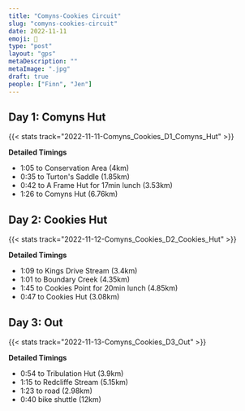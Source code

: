 ```yaml
---
title: "Comyns-Cookies Circuit"
slug: "comyns-cookies-circuit"
date: 2022-11-11
emoji: 🥾
type: "post"
layout: "gps"
metaDescription: ""
metaImage: ".jpg"
draft: true
people: ["Finn", "Jen"]
---
```


## Day 1: Comyns Hut
{{< stats track="2022-11-11-Comyns_Cookies_D1_Comyns_Hut" >}}

__Detailed Timings__

- 1:05 to Conservation Area (4km)
- 0:35 to Turton's Saddle (1.85km)
- 0:42 to A Frame Hut for 17min lunch (3.53km)
- 1:26 to Comyns Hut (6.76km)

## Day 2: Cookies Hut
{{< stats track="2022-11-12-Comyns_Cookies_D2_Cookies_Hut" >}}

__Detailed Timings__

- 1:09 to Kings Drive Stream (3.4km)
- 1:01 to Boundary Creek (4.35km)
- 1:45 to Cookies Point for 20min lunch (4.85km)
- 0:47 to Cookies Hut (3.08km)

## Day 3: Out
{{< stats track="2022-11-13-Comyns_Cookies_D3_Out" >}}

__Detailed Timings__

- 0:54 to Tribulation Hut (3.9km)
- 1:15 to Redcliffe Stream (5.15km)
- 1:23 to road (2.98km)
- 0:40 bike shuttle (12km)
